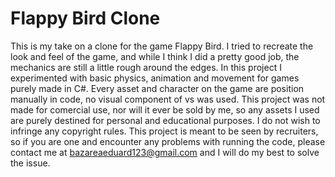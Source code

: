 # Flappy Bird Clone
This is my take on a clone for the game Flappy Bird.
I tried to recreate the look and feel of the game, and while I think I did a pretty good job, the mechanics are still a little rough around the edges.
In this project I experimented with basic physics, animation and movement for games purely made in C#.
Every asset and character on the game are position manually in code, no visual component of vs was used.
This project was not made for comercial use, nor will it ever be sold by me, so any assets I used are purely destined for personal and educational purposes. I do not wish to infringe any copyright rules.
This project is meant to be seen by recruiters, so if you are one and encounter any problems with running the code, please contact me at bazareaeduard123@gmail.com and I will do my best to solve the issue.

